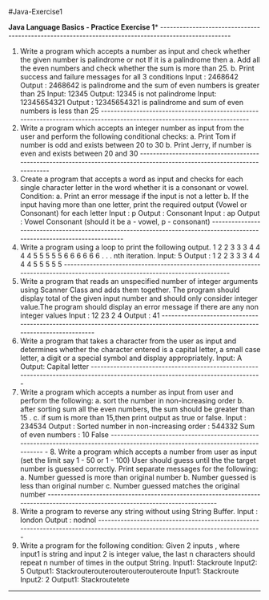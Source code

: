 #Java-Exercise1

**********Java Language Basics - Practice Exercise 1*********** ---------------------------------------------------------------------------------------------------- 
1. Write a program which accepts a number as input and check whether the given number is palindrome or not If it is a palindrome then a. Add all the even numbers and check whether the sum is more than 25. b. Print success and failure messages for all 3 conditions Input : 2468642 
Output : 2468642 is palindrome and the sum of even numbers is greater than 25 
Input: 12345 
Output: 12345 is not palindrome 
Input: 12345654321 
Output : 12345654321 is palindrome and sum of even numbers is less than 25 ------------------------------------------------------------------------------------------------------------------------ 
2. Write a program which accepts an integer number as input from the user and perform the following conditional checks: a. Print Tom if number is odd and exists between 20 to 30 b. Print Jerry, if number is even and exists between 20 and 30 ------------------------------------------------------------------------------------------------------------------------ 
3. Create a program that accepts a word as input and checks for each single character letter in the word whether it is a consonant or vowel. Condition: 
a. Print an error message if the input is not a letter b. If the input having more than one letter, print the required output 
(Vowel or Consonant) for each letter 
Input : p Output : Consonant 
Input : ap Output : Vowel Consonant (should it be a - vowel, p - consonant) ------------------------------------------------------------------------------------------------------------------------- 
4. Write a program using a loop to print the following output. 1 2 2 3 3 3 4 4 4 4 5 5 5 5 5 6 6 6 6 6 6 . . . nth iteration. 
Input: 5 Output : 1 2 2 3 3 3 4 4 4 4 5 5 5 5 5 ------------------------------------------------------------------------------------------------------------------------------ 
5. Write a program that reads an unspecified number of integer arguments using Scanner Class and adds them together. The program should display total of the given input number and should only consider integer value.The program should display an error message if there are any non integer values Input : 12 23 2 4 Output : 41 ------------------------------------------------------------------------------------------------------------------------------- 
6. Write a program that takes a character from the user as input and determines whether the character entered is a capital letter, a small case letter, a digit or a special symbol and display appropriately. Input: A Output: Capital letter ------------------------------------------------------------------------------------------------------------------------------- 
7. Write a program which accepts a number as input from user and perform the following: a. sort the number in non-increasing order b. after sorting sum all the even numbers, the sum should be greater than 15 . c. if sum is more than 15,then print output as true or false. 
Input : 234534 Output : Sorted number in non-increasing order : 544332 
Sum of even numbers : 10 False ------------------------------------------------------------------------------------------------------------------------------- - 8. Write a program which accepts a number from user as input (set the limit say 1 - 50 or 1 - 100) User should guess until the the target number is guessed correctly. Print separate messages for the following: 
a. Number guessed is more than original number b. Number guessed is less than original number c. Number guessed matches the original number ------------------------------------------------------------------------------------------------------------------------------- 
9. Write a program to reverse any string without using String Buffer. Input : london Output : nodnol ----------------------------------------------------------------------------------------------------------------------------- 
10. Write a program for the following condition: Given 2 inputs , where input1 is string and input 2 is integer value, the last n characters should repeat n number of times in the output String. 
Input1: Stackroute 
Input2: 5 
Output1: Stackrouterouterouterouterouteroute 
Input1: Stackroute 
Input2: 2 
Output1: Stackroutetete 
------------------------------------------------------------------------------------------------------------------------------- 

